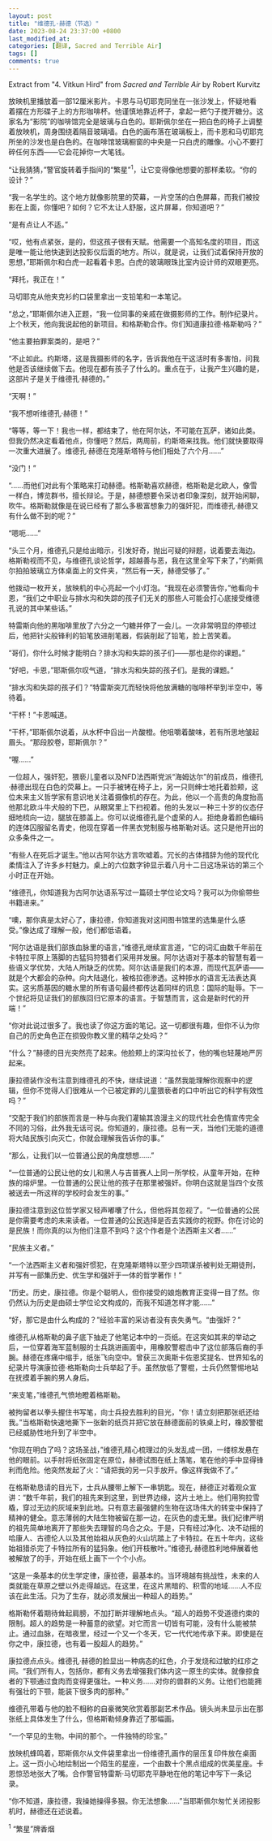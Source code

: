 ```yaml
---
layout: post
title: "维德孔·赫德（节选）"
date: 2023-08-24 23:37:00 +0800
last_modified_at: 
categories: [翻译, Sacred and Terrible Air]
tags: []
comments: true
---
```

Extract from "4. Vitkun Hird" from *Sacred and Terrible Air* by Robert Kurvitz

放映机里播放着一部12厘米影片。卡恩与马切耶克同坐在一张沙发上，怀疑地看着摆在方形碟子上的方形咖啡杯。他谨慎地靠近杯子，拿起一把勺子搅开糖分。这家名为“影院”的咖啡馆完全是玻璃与白色的。耶斯佩尔坐在一把白色的椅子上调整着放映机，周身围绕着隔音玻璃墙。白色的画布落在玻璃板上，而卡恩和马切耶克所坐的沙发也是白色的。在咖啡馆玻璃橱窗的中央是一只白虎的雕像。小心不要打碎任何东西——它会花掉你一大笔钱。

“让我猜猜，”警官旋转着手指间的“繁星”<sup>1</sup>，让它变得像他想要的那样柔软。“你的设计？”

“我一名学生的。这个地方就像影院里的荧幕，一片空荡的白色屏幕，而我们被投影在上面，你懂吧？如何？它不太让人舒服，这片屏幕，你知道吧？”

“是有点让人不适。”

“哎，他有点紧张，是的，但这孩子很有天赋。他需要一个高知名度的项目，而这是唯一能让他快速到达投影仪后面的地方。所以，就是说，让我们试着保持开放的思想，”耶斯佩尔和白虎一起看着卡恩。白虎的玻璃眼珠比室内设计师的双眼更亮。

“拜托，我正在！”

马切耶克从他夹克衫的口袋里拿出一支铅笔和一本笔记。

“总之，”耶斯佩尔进入正题，“我一位同事的亲戚在做摄影师的工作。制作纪录片。上个秋天，他向我说起他的新项目。和格斯勒合作。你们知道康拉德·格斯勒吗？”

“他主要拍罪案类的，是吧？”

“不止如此。约斯塔，这是我摄影师的名字，告诉我他在干这活时有多害怕，问我他是否该继续做下去。他现在都有孩子了什么的。重点在于，让我产生兴趣的是，这部片子是关于维德孔·赫德的。”

“天啊！”

“我不想听维德孔·赫德！”

“等等，等一下！我也一样，都结束了，他在阿尔达，不可能在瓦萨，诸如此类。但我仍然决定看着他点，你懂吧？然后，两周前，约斯塔来找我。他们就快要取得一次重大进展了。维德孔·赫德在克隆斯塔特与他们相处了六个月……”

“没门！”

“……而他们对此有个策略来打动赫德。格斯勒喜欢赫德，格斯勒是北欧人，像雪一样白，博览群书，擅长辩论。于是，赫德想要令采访者印象深刻，就开始闲聊，吹牛。格斯勒就像是在说已经有了那么多极富想象力的强奸犯，而维德孔·赫德又有什么做不到的呢？”

“嗯呃……”

“头三个月，维德孔只是给出暗示，引发好奇，抛出可疑的辩题，说着要去海边。格斯勒视而不见，与维德孔谈论哲学，超越善与恶，我在这里全写下来了，”约斯佩尔拍拍玻璃立方体桌面上的文件夹，“然后有一天，赫德受够了。”

他拨动一枚开关，放映机的中心亮起一个小灯泡。“我现在必须警告你，”他看向卡恩，“我们之中职业与排水沟和失踪的孩子们无关的那些人可能会打心底接受维德孔说的其中某些话。”

特雷斯向他的黑咖啡里放了六分之一勺糖并停了一会儿。一次非常明显的停顿过后，他把针尖般锋利的铅笔放进削笔器，假装削起了铅笔，脸上苦笑着。

“哥们，你什么时候才能明白？排水沟和失踪的孩子们——那也是你的课题。”

“好吧，卡恩，”耶斯佩尔叹气道，“排水沟和失踪的孩子们。是我的课题。”

“排水沟和失踪的孩子们？”特雷斯突兀而轻快将他放满糖的咖啡杯举到半空中，等待着。

“干杯！”卡恩喊道。

“干杯，”耶斯佩尔说着，从水杯中舀出一片酸橙。他咀嚼着酸味，若有所思地皱起眉头。“那段胶卷，耶斯佩尔？”

“喔……”

一位超人，强奸犯，猥亵儿童者以及NFD法西斯党派“海姆达尔”的前成员，维德孔·赫德出现在白色的荧幕上。一只手被铐在椅子上，另一只则绅士地托着脸颊，这位未来主义哲学家有意识地关注着摄像机的存在。为此，他以一个高贵的角度抬高他那北欧斗牛犬般的下巴，从眼窝里上下扫视着。他的头发以一种三十岁的仪态仔细地梳向一边，腿放在膝盖上。你可以说维德孔是个虚荣的人。拒绝身着颜色编码的连体囚服留名青史，他现在穿着一件黑衣党制服与格斯勒对话。这只是他开出的众多条件之一。

“有些人在死后才诞生。”他以古阿尔达方言吹嘘着。冗长的古体措辞为他的现代化柔情注入了许多乡村魅力。桌上的六位数字钟显示着八月十二日这场采访的第三个小时正在开始。

“维德孔，你知道我为古阿尔达语系写过一篇硕士学位论文吗？我可以为你偷带些书籍进来。”

“噢，那你真是太好心了，康拉德，你知道我对这间图书馆里的选集是什么感受。”像达成了理解一般，他们都低语着。

“阿尔达语是我们部族血脉里的语言，”维德孔继续宣言道，“它的词汇由数千年前在卡特拉平原上落脚的古猛犸狩猎者们采用并发展。阿尔达语对于基本的智慧有着一些语义学优势，大陆人所缺乏的优势。阿尔达语是我们的本源，而现代瓦萨语——就是个大都会的杂种。向大陆退化，被格拉德渗透。这种掺水的语言无法表达真实。这劣质基因的糖水里的所有语句最终都传达着同样的讯息：国际的耻辱。下一个世纪将见证我们的部族回归它原本的语言。于智慧而言，这会是新时代的开端！”

“你对此说过很多了。我也读了你这方面的笔记。这一切都很有趣，但你不认为你自己的历史角色正在损毁你教义里的精华之处吗？”

“什么？”赫德的目光突然亮了起来。他脸颊上的深沟拉长了，他的嘴也轻蔑地严厉起来。

康拉德装作没有注意到维德孔的不快，继续说道：“虽然我能理解你观察中的逻辑，但你不觉得人们很难从一个已被定罪的儿童猥亵者的口中听出它的科学有效性吗？”

“交配于我们的部族而言是一种与向我们灌输其浪漫主义的现代社会色情宣传完全不同的习俗，此外我无话可说。你知道的，康拉德。总有一天，当他们无能的道德将大陆民族引向灭亡，你就会理解我告诉你的事。”

“那么，让我们以一位普通公民的角度想想……”

“一位普通的公民让他的女儿和黑人与吉普赛人上同一所学校，从童年开始，在种族的熔炉里。一位普通的公民让他的孩子在那里被强奸。你明白这就是当四个女孩被送去一所这样的学校时会发生的事。”

康拉德注意到这位哲学家又轻声嘟囔了什么，但他将其忽视了。“一位普通的公民是你需要考虑的未来读者。一位普通的公民选择是否去实践你的视野。你在讨论的是民族！而你真的以为他们注意不到吗？这个作者是个法西斯主义者……”

“民族主义者。”

“一个法西斯主义者和强奸惯犯，在克隆斯塔特以至少四项谋杀被判处无期徒刑，并写有一部集历史、优生学和强奸于一体的哲学著作！”

“历史。历史，康拉德。你是个聪明人，但你接受的娘炮教育正变得一目了然。你仍然认为历史是由硕士学位论文构成的，而我不知道怎样才能……”

“好，那它是由什么构成的？”经验丰富的采访者没有丧失勇气。“由强奸？”

维德孔从格斯勒的鼻子底下抽走了他笔记本中的一页纸。在这突如其来的举动之后，一位穿着海军蓝制服的士兵跳进画面中，用橡胶警棍击中了这位部落后裔的手腕。赫德在疼痛中缩手，纸张飞向空中。曾获三次奥斯卡佐恩奖提名、世界知名的纪录片导演康拉德·格斯勒向士兵举起了手。虽然放低了警棍，士兵仍然警惕地站在抚摸着手腕的男人身后。

“来支笔，”维德孔气愤地瞪着格斯勒。

被拘留者以拳头握住书写笔，向士兵投去胜利的目光，“你！请立刻把那张纸还给我。”当格斯勒快速地撕下一张新的纸页并把它放在赫德面前的铁桌上时，橡胶警棍已经威胁性地升到了半空中。

“你现在明白了吗？这场圣战，”维德孔精心梳理过的头发乱成一团，一缕棕发悬在他的眼前。以手肘将纸张固定在原位，赫德试图在纸上落笔，笔在他的手中显得锋利而危险。他突然发起了火：“请把我的另一只手放开。像这样我做不了。”

在格斯勒恳请的目光下，士兵从腰带上解下一串钥匙。现在，赫德正对着观众宣讲：“数千年前，我们的祖先来到这里，到世界边缘，这片土地上。他们用狗拉雪橇，穿过无边的灰域来到此地。只有意志最强健的生物在这场伟大的转变中保持了精神的健全。意志薄弱的大陆生物被留在那一边，在灰色的虚无里。我们纪律严明的祖先简单地离开了那些失去理智的乌合之众。于是，只有经过净化、决不动摇的哈康人、古德伦人以及其他始祖从灰色的火山坑踏上了卡特拉。在五十年内，这些始祖猎杀完了卡特拉所有的猛犸象。他们开枝散叶。”维德孔·赫德胜利地伸展着他被解放了的手，开始在纸上画下一个个小点。

“这是一条基本的优生学定律，康拉德，最基本的。当环境越有挑战性，未来的人类就能在草原之壁以外走得越远。在这里，在这片黑暗的、积雪的地域……人不应该在此生活。只为了生存，就必须发展出一种超人的趋势。”

格斯勒怀着期待耸起肩膀，不加打断并理解地点头。“超人的趋势不受道德约束的限制。超人的趋势是一种蓄意的欲望。对它而言一切皆有可能，没有什么能被禁止。通过血脉，在暗夜里，经过一个又一个冬天，它一代代地传承下来。即使是在你之中，康拉德，也有着一股超人的趋势。”

康拉德点点头。维德孔·赫德的脸显出一种病态的红色，介于发烧和过敏的红疹之间。“我们所有人，包括你，都有义务去增强我们体内这一原生的实体。就像掠食者的下颚通过食肉而变得更强壮。一种义务……对你的兽群的义务。让他们也能拥有强壮的下颚，能装下很多肉的那种。”

维德孔带着与他的脸不相称的自豪微笑欣赏着那副艺术作品。镜头尚未显示出在那张纸上具体发生了什么，但格斯勒倾身靠近了那幅画。

“一个罕见的生物。中间的那个。一件独特的珍宝。”

放映机蜂鸣着，耶斯佩尔从文件袋里拿出一份维德孔画作的层压复印件放在桌面上。这一页小心地绘制出一个陌生的星座，一个由数十个黑点组成的优美星座。卡恩惊恐地张大了嘴。合作警官特雷斯·马切耶克平静地在他的笔记中写下一条记录。

“你不知道，康拉德，我操她操得多狠。你无法想象……”当耶斯佩尔匆忙关闭投影机时，赫德还在述说着。

<sup>1</sup> “繁星”牌香烟
